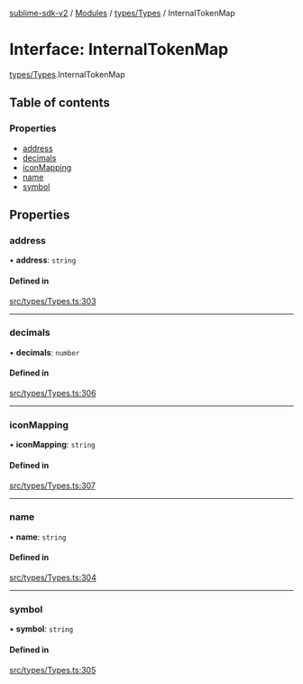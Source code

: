[sublime-sdk-v2](../README.md) / [Modules](../modules.md) / [types/Types](../modules/types_Types.md) / InternalTokenMap

# Interface: InternalTokenMap

[types/Types](../modules/types_Types.md).InternalTokenMap

## Table of contents

### Properties

- [address](types_Types.InternalTokenMap.md#address)
- [decimals](types_Types.InternalTokenMap.md#decimals)
- [iconMapping](types_Types.InternalTokenMap.md#iconmapping)
- [name](types_Types.InternalTokenMap.md#name)
- [symbol](types_Types.InternalTokenMap.md#symbol)

## Properties

### address

• **address**: `string`

#### Defined in

[src/types/Types.ts:303](https://github.com/sublime-finance/sublime-sdk/blob/cbfce7e/src/types/Types.ts#L303)

___

### decimals

• **decimals**: `number`

#### Defined in

[src/types/Types.ts:306](https://github.com/sublime-finance/sublime-sdk/blob/cbfce7e/src/types/Types.ts#L306)

___

### iconMapping

• **iconMapping**: `string`

#### Defined in

[src/types/Types.ts:307](https://github.com/sublime-finance/sublime-sdk/blob/cbfce7e/src/types/Types.ts#L307)

___

### name

• **name**: `string`

#### Defined in

[src/types/Types.ts:304](https://github.com/sublime-finance/sublime-sdk/blob/cbfce7e/src/types/Types.ts#L304)

___

### symbol

• **symbol**: `string`

#### Defined in

[src/types/Types.ts:305](https://github.com/sublime-finance/sublime-sdk/blob/cbfce7e/src/types/Types.ts#L305)
